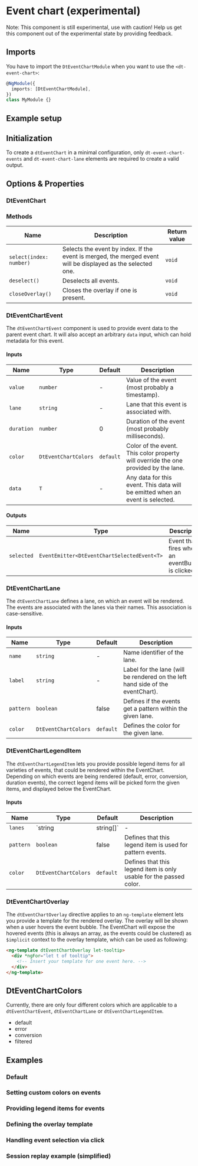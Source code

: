 # Event chart (experimental)

Note: This component is still experimental, use with caution! Help us get this
component out of the experimental state by providing feedback.

<ba-live-example name="DtExampleEventChartDefault" fullwidth></ba-live-example>

## Imports

You have to import the `DtEventChartModule` when you want to use the
`<dt-event-chart>`:

```typescript
@NgModule({
  imports: [DtEventChartModule],
})
class MyModule {}
```

## Example setup

<ba-live-example name="DtExampleEventChartSessionReplay" fullwidth></ba-live-example>

## Initialization

To create a `dtEventChart` in a minimal configuration, only
`dt-event-chart-events` and `dt-event-chart-lane` elements are required to
create a valid output.

<ba-live-example name="DtExampleEventChartDefault" fullwidth></ba-live-example>

## Options & Properties

### DtEventChart

### Methods

| Name                    | Description                                                                                                 | Return value |
| ----------------------- | ----------------------------------------------------------------------------------------------------------- | ------------ |
| `select(index: number)` | Selects the event by index. If the event is merged, the merged event will be displayed as the selected one. | `void`       |
| `deselect()`            | Deselects all events.                                                                                       | `void`       |
| `closeOverlay()`        | Closes the overlay if one is present.                                                                       | `void`       |

### DtEventChartEvent<T>

The `dtEventChartEvent` component is used to provide event data to the parent
event chart. It will also accept an arbitrary `data` input, which can hold
metadata for this event.

#### Inputs

| Name       | Type                 | Default   | Description                                                                         |
| ---------- | -------------------- | --------- | ----------------------------------------------------------------------------------- |
| `value`    | `number`             | -         | Value of the event (most probably a timestamp).                                     |
| `lane`     | `string`             | -         | Lane that this event is associated with.                                            |
| `duration` | `number`             | 0         | Duration of the event (most probably milliseconds).                                 |
| `color`    | `DtEventChartColors` | `default` | Color of the event. This color property will override the one provided by the lane. |
| `data`     | `T`                  | -         | Any data for this event. This data will be emitted when an event is selected.       |

#### Outputs

| Name       | Type                                        | Description                                        |
| ---------- | ------------------------------------------- | -------------------------------------------------- |
| `selected` | `EventEmitter<DtEventChartSelectedEvent<T>` | Event that fires when a an eventBubble is clicked. |

### DtEventChartLane

The `dtEventChartLane` defines a lane, on which an event will be rendered. The
events are associated with the lanes via their names. This association is
case-sensitive.

#### Inputs

| Name      | Type                 | Default   | Description                                                                    |
| --------- | -------------------- | --------- | ------------------------------------------------------------------------------ |
| `name`    | `string`             | -         | Name identifier of the lane.                                                   |
| `label`   | `string`             | -         | Label for the lane (will be rendered on the left hand side of the eventChart). |
| `pattern` | `boolean`            | false     | Defines if the events get a pattern within the given lane.                     |
| `color`   | `DtEventChartColors` | `default` | Defines the color for the given lane.                                          |

### DtEventChartLegendItem

The `dtEventChartLegendItem` lets you provide possible legend items for all
varieties of events, that could be rendered within the EventChart. Depending on
which events are being rendered (default, error, conversion, duration events),
the correct legend items will be picked form the given items, and displayed
below the EventChart.

#### Inputs

| Name      | Type                 | Default   | Description                                                        |
| --------- | -------------------- | --------- | ------------------------------------------------------------------ |
| `lanes`   | `string | string[]`  | -         | Defines for which lanes this legend item can be used for.          |
| `pattern` | `boolean`            | false     | Defines that this legend item is used for pattern events.          |
| `color`   | `DtEventChartColors` | `default` | Defines that this legend item is only usable for the passed color. |

### DtEventChartOverlay

The `dtEventChartOverlay` directive applies to an `ng-template` element lets you
provide a template for the rendered overlay. The overlay will be shown when a
user hovers the event bubble. The EventChart will expose the hovered events
(this is always an array, as the events could be clustered) as `$implicit`
context to the overlay template, which can be used as following:

```html
<ng-template dtEventChartOverlay let-tooltip>
  <div *ngFor="let t of tooltip">
    <!-- Insert your template for one event here. -->
  </div>
</ng-template>
```

## DtEventChartColors

Currently, there are only four different colors which are applicable to a
`dtEventChartEvent`, `dtEventChartLane` or `dtEventChartLegendItem`.

- default
- error
- conversion
- filtered

## Examples

### Default

<ba-live-example name="DtExampleEventChartDefault" fullwidth></ba-live-example>

### Setting custom colors on events

<ba-live-example name="DtExampleEventChartCustomColor" fullwidth></ba-live-example>

### Providing legend items for events

<ba-live-example name="DtExampleEventChartLegend" fullwidth></ba-live-example>

### Defining the overlay template

<ba-live-example name="DtExampleEventChartOverlay" fullwidth></ba-live-example>

### Handling event selection via click

<ba-live-example name="DtExampleEventChartSelection" fullwidth></ba-live-example>

### Session replay example (simplified)

<ba-live-example name="DtExampleEventChartSessionReplay" fullwidth></ba-live-example>
